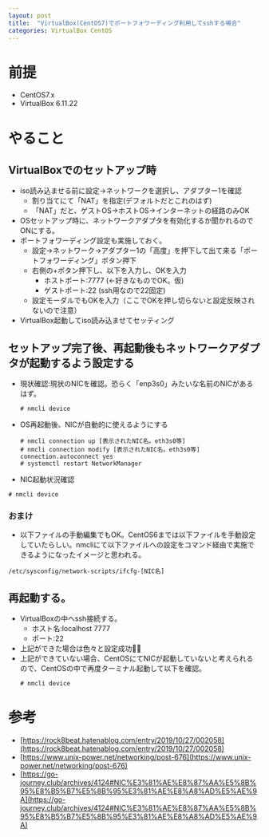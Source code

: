 ```yaml
---
layout: post
title:  "VirtualBox(CentOS7)でポートフォワーディング利用してsshする場合"
categories: VirtualBox CentOS
---
```


# 前提
- CentOS7.x
- VirtualBox 6.11.22

# やること
## VirtualBoxでのセットアップ時
- iso読み込ませる前に設定→ネットワークを選択し、アダプター1を確認
  - 割り当てにて「NAT」を指定(デフォルトだとこれのはず)
  - 「NAT」だと、ゲストOS→ホストOS→インターネットの経路のみOK
- OSセットアップ時に、ネットワークアダプタを有効化するか聞かれるのでONにする。
- ポートフォワーディング設定も実施しておく。
  - 設定→ネットワーク→アダプター1の「高度」を押下して出て来る「ポートフォワーディング」ボタン押下
  - 右側の+ボタン押下し、以下を入力し、OKを入力
    - ホストポート:7777 (←好きなものでOK。仮)
    - ゲストポート:22 (ssh用なので22固定)
  - 設定モーダルでもOKを入力（ここでOKを押し切らないと設定反映されないので注意）
- VirtualBox起動してiso読み込ませてセッティング

## セットアップ完了後、再起動後もネットワークアダプタが起動するよう設定する
- 現状確認:現状のNICを確認。恐らく「enp3s0」みたいな名前のNICがあるはず。
  ```
  # nmcli device
  ```
- OS再起動後、NICが自動的に使えるようにする
  ```
  # nmcli connection up [表示されたNIC名。eth3s0等]
  # nmcli connection modify [表示されたNIC名。eth3s0等] connection.autoconnect yes
  # systemctl restart NetworkManager
  ```
- NIC起動状況確認
```
# nmcli device
```

### おまけ
- 以下ファイルの手動編集でもOK。CentOS6までは以下ファイルを手動設定していたらしい。nmcliにて以下ファイルへの設定をコマンド経由で実施できるようになったイメージと思われる。
```
/etc/sysconfig/network-scripts/ifcfg-[NIC名]
```

## 再起動する。
- VirtualBoxの中へssh接続する。
  - ホスト名:localhost 7777
  - ポート:22
- 上記ができた場合は色々と設定成功🙆‍♀️
- 上記ができていない場合、CentOSにてNICが起動していないと考えられるので、CentOSの中で再度ターミナル起動して以下を確認。
  ```
  # nmcli device
  ```

# 参考
- [https://rock8beat.hatenablog.com/entry/2019/10/27/002058](https://rock8beat.hatenablog.com/entry/2019/10/27/002058)
- [https://www.unix-power.net/networking/post-676](https://www.unix-power.net/networking/post-676)
- [https://go-journey.club/archives/4124#NIC%E3%81%AE%E8%87%AA%E5%8B%95%E8%B5%B7%E5%8B%95%E3%81%AE%E8%A8%AD%E5%AE%9A](https://go-journey.club/archives/4124#NIC%E3%81%AE%E8%87%AA%E5%8B%95%E8%B5%B7%E5%8B%95%E3%81%AE%E8%A8%AD%E5%AE%9A)
